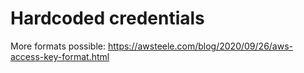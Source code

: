 # Hardcoded credentials
More formats possible: https://awsteele.com/blog/2020/09/26/aws-access-key-format.html